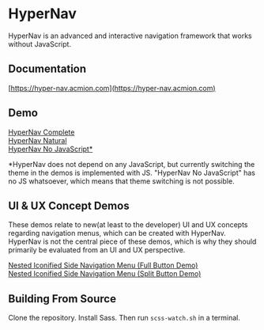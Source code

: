 # HyperNav
HyperNav is an advanced and interactive navigation framework that works without JavaScript. 

## Documentation
[https://hyper-nav.acmion.com](https://hyper-nav.acmion.com)

## Demo
[HyperNav Complete](https://hyper-nav.acmion.com/testing/complete.html)  
[HyperNav Natural](https://hyper-nav.acmion.com/testing/natural.html)  
[HyperNav No JavaScript*](https://hyper-nav.acmion.com/testing/no-js.html)  

*HyperNav does not depend on any JavaScript, but currently switching the theme in the demos is implemented with JS. "HyperNav No JavaScript" has no JS whatsoever, which means that theme switching is not possible. 

## UI & UX Concept Demos

These demos relate to new(at least to the developer) UI and UX concepts regarding navigation menus, which can be created with HyperNav. HyperNav is not
the central piece of these demos, which is why they should primarily be evaluated from an UI and UX perspective. 

[Nested Iconified Side Navigation Menu (Full Button Demo)](https://hyper-nav.acmion.com/testing/nested-iconified-side-nav-menu-full-buttons.html)  
[Nested Iconified Side Navigation Menu (Split Button Demo)](https://hyper-nav.acmion.com/testing/nested-iconified-side-nav-menu-split-buttons.html)


## Building From Source
Clone the repository. Install Sass. Then run `scss-watch.sh` in a terminal.